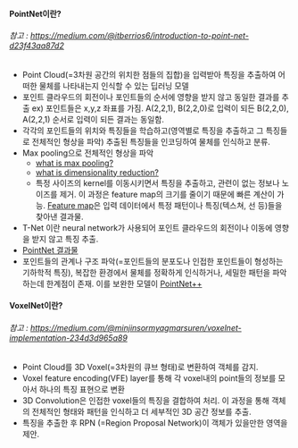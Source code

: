#### PointNet이란?
###### 참고 : https://medium.com/@itberrios6/introduction-to-point-net-d23f43aa87d2
  - Point Cloud(=3차원 공간의 위치한 점들의 집합)을 입력받아 특징을 추출하여 어떠한 물체를 나타내는지 인식할 수 있는 딥러닝 모델
  - 포인트 클라우드의 회전이나 포인트들의 순서에 영향을 받지 않고 동일한 결과를 추출
    ex) 포인트들은 x,y,z 좌표를 가짐. A(2,2,1), B(2,2,0)로 입력이 되든 B(2,2,0), A(2,2,1) 순서로 입력이 되든 결과는 동일함.
  - 각각의 포인트들의 위치와 특징들을 학습하고(영역별로 특징을 추출하고 그 특징들로 전체적인 형상을 파악) 추출된 특징들을 인코딩하여 물체를 인식하고 분류.
  - Max pooling으로 전체적인 형상을 파악
    - [what is max pooling?]
    - [what is dimensionality reduction?]
    - 특정 사이즈의 kernel를 이동시키면서 특징을 추출하고, 관련이 없는 정보나 노이즈를 제거.
      이 과정은 feature map의 크기를 줄이기 때문에 빠른 계산이 가능. [Feature map]은 입력 데이터에서 특정 패턴이나 특징(텍스쳐, 선 등)들을 찾아낸 결과물.
  - T-Net 이란 neural network가 사용되어 포인트 클라우드의 회전이나 이동에 영향을 받지 않고 특징 추출.
  - [PointNet 결과물]
  - 포인트들의 관계나 구조 파악(=포인트들의 분포도나 인접한 포인트들이 형성하는 기하학적 특징), 복잡한 환경에서 물체를 정확하게 인식하거나,
    세밀한 패턴을 파악하는데 한계점이 존재. 이를 보완한 모델이 [PointNet++]

#### VoxelNet이란?
###### 참고 : https://medium.com/@minjinsormyagmarsuren/voxelnet-implementation-234d3d965a89
  - Point Cloud를 3D Voxel(=3차원의 큐브 형태)로 변환하여 객체를 감지.
  - Voxel feature encoding(VFE) layer를 통해 각 voxel내의 point들의 정보를 모아서 하나의 특징 표현으로 변환
  - 3D Convolution은 인접한 voxel들의 특징을 결합하여 처리. 이 과정을 통해 객체의 전체적인 형태와 패턴을 인식하고 더 세부적인 3D 공간 정보를 추출.
  - 특징을 추출한 후 RPN (=Region Proposal Network)이 객체가 있을만한 영역을 제안.


[PointNet++]: https://proceedings.neurips.cc/paper_files/paper/2017/file/d8bf84be3800d12f74d8b05e9b89836f-Paper.pdf
[PointNet 결과물]: https://stanford.edu/~rqi/pointnet/
[what is max pooling?]: https://www.alooba.com/skills/concepts/deep-learning/max-pooling/
[what is dimensionality reduction?]: https://www.ibm.com/think/topics/dimensionality-reduction
[Feature map]: https://www.ultralytics.com/glossary/feature-maps#:~:text=Feature%20maps%20are%20a%20fundamental,understand%20and%20interpret%20complex%20patterns
